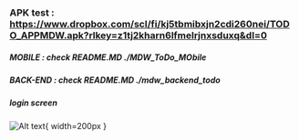 

### APK test : https://www.dropbox.com/scl/fi/kj5tbmibxjn2cdi260nei/TODO_APPMDW.apk?rlkey=z1tj2kharn6lfmelrjnxsduxq&dl=0

##### MOBILE : check README.MD  ./MDW_ToDo_MObile
##### BACK-END : check README.MD  ./mdw_backend_todo
##### login screen
![Alt text](https://res.cloudinary.com/dcuafrhwc/image/upload/v1707837207/p4cibelssihnkydvjfuh.jpg){ width=200px }

